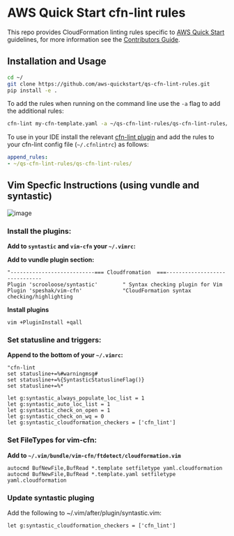 # AWS Quick Start cfn-lint rules

This repo provides CloudFormation linting rules specific to [AWS Quick Start](https://aws.amazon.com/quickstart/) 
guidelines, for more information see the [Contributors Guide](https://aws-quickstart.github.io).

## Installation and Usage

```bash
cd ~/
git clone https://github.com/aws-quickstart/qs-cfn-lint-rules.git
pip install -e .
```

To add the rules when running on the command line use the `-a` flag to add the additional rules:

```bash
cfn-lint my-cfn-template.yaml -a ~/qs-cfn-lint-rules/qs-cfn-lint-rules/
```

To use in your IDE install the relevant 
[cfn-lint plugin](https://github.com/aws-cloudformation/cfn-python-lint#editor-plugins) and add the rules to your 
cfn-lint config file (`~/.cfnlintrc`) as follows:

```yaml
append_rules:
- ~/qs-cfn-lint-rules/qs-cfn-lint-rules/
```

## Vim Specfic Instructions (using vundle and syntastic)
![image](https://user-images.githubusercontent.com/5912128/55508631-22366880-560f-11e9-867f-baa516712f63.png)
### Install the plugins:
**Add to `syntastic` and `vim-cfn` your `~/.vimrc`:**

__Add to vundle plugin section:__

```
"---------------------------=== Cloudfromation  ===------------------------------
Plugin 'scrooloose/syntastic'        " Syntax checking plugin for Vim
Plugin 'speshak/vim-cfn'             "CloudFormation syntax checking/highlighting
```

**Install plugins**

`vim +PluginInstall +qall`

### Set statusline and triggers:

**Append to the bottom of your `~/.vimrc`:**
```
"cfn-lint
set statusline+=%#warningmsg#
set statusline+=%{SyntasticStatuslineFlag()}
set statusline+=%*

let g:syntastic_always_populate_loc_list = 1
let g:syntastic_auto_loc_list = 1
let g:syntastic_check_on_open = 1
let g:syntastic_check_on_wq = 0
let g:syntastic_cloudformation_checkers = ['cfn_lint']
```

### Set FileTypes for vim-cfn:

**Add to  `~/.vim/bundle/vim-cfn/ftdetect/cloudformation.vim`**
``` 
autocmd BufNewFile,BufRead *.template setfiletype yaml.cloudformation
autocmd BufNewFile,BufRead *.template.yaml setfiletype yaml.cloudformation
```
### Update syntastic pluging
Add the following to ~/.vim/after/plugin/syntastic.vim:

`let g:syntastic_cloudformation_checkers = ['cfn_lint']`
